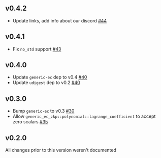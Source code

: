 ## v0.4.2
* Update links, add info about our discord [#44]

[#44]: https://github.com/LFDT-Lockness/generic-ec/pull/44

## v0.4.1
* Fix `no_std` support [#43]

[#43]: https://github.com/LFDT-Lockness/generic-ec/pull/43

## v0.4.0
* Update `generic-ec` dep to v0.4 [#40]
* Update `udigest` dep to v0.2 [#40]

[#40]: https://github.com/LFDT-Lockness/generic-ec/pull/40

## v0.3.0
* Bump `generic-ec` to v0.3 [#30]
* Allow `generic_ec_zkp::polynomial::lagrange_coefficient` to accept zero scalars [#35]

[#30]: https://github.com/LFDT-Lockness/generic-ec/pull/30
[#35]: https://github.com/LFDT-Lockness/generic-ec/pull/35

## v0.2.0
All changes prior to this version weren't documented
